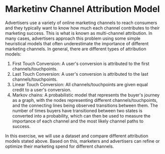 # Marketinv Channel Attribution Model

Advertisers use a variety of online marketing channels to reach consumers and they typically want to know how much each channel contributes to their marketing success. This is what is known as multi-channel attribution. In many cases, advertisers approach this problem using some simple heuristical models that often underestimate the importance of different marketing channels. In general, there are different types of attribution models:<br>

1. First Touch Conversion: A user's conversion is attributed to the first channels/touchpoints.
2. Last Touch Conversion: A user's conversion is attributed to the last channels/touchpoints.
3. Linear Touch Conversion: All channels/touchpoints are given equal credit to a user's conversion.
4. Markov chains: A probabilistic model that represents the buyer's journey as a graph, with the nodes representing different channels/touchpoints, and the connecting lines being observed transitions between them. The number of times buyers have transitioned between two states is converted into a probability, which can then be used to measure the importance of each channel and the most likely channel paths to success.<br>

In this exercise, we will use a dataset and compare different attribution models stated above. Based on this, marketers and advertisers can refine or optimize their marketing spend for different channels.
